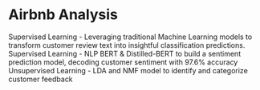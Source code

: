 # Airbnb Analysis
Supervised Learning - Leveraging traditional Machine Learning models to transform customer review text into insightful classification predictions.
Supervised Learning - NLP BERT & Distilled-BERT to build a sentiment prediction model, decoding customer sentiment with 97.6% accuracy
Unsupervised Learning - LDA and NMF model to identify and categorize customer feedback
